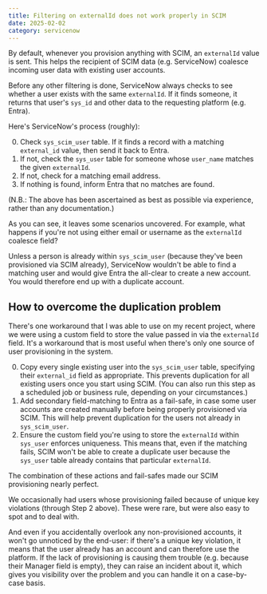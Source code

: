 ```yaml
---
title: Filtering on externalId does not work properly in SCIM
date: 2025-02-02
category: servicenow
---
```


By default, whenever you provision anything with SCIM, an `externalId` value is sent. This helps the recipient of SCIM data (e.g. ServiceNow) coalesce incoming user data with existing user accounts.

Before any other filtering is done, ServiceNow always checks to see whether a user exists with the same `externalId`. If it finds someone, it returns that user's `sys_id` and other data to the requesting platform (e.g. Entra).

Here's ServiceNow's process (roughly):

0. Check `sys_scim_user` table. If it finds a record with a matching `external_id` value, then send it back to Entra.
1. If not, check the `sys_user` table for someone whose `user_name` matches the given `externalId`.
2. If not, check for a matching email address.
3. If nothing is found, inform Entra that no matches are found.

(N.B.: The above has been ascertained as best as possible via experience, rather than any documentation.)

As you can see, it leaves some scenarios uncovered. For example, what happens if you're not using either email or username as the `externalId` coalesce field?

Unless a person is already within `sys_scim_user` (because they've been provisioned via SCIM already), ServiceNow wouldn't be able to find a matching user and would give Entra the all-clear to create a new account. You would therefore end up with a duplicate account.

## How to overcome the duplication problem

There's one workaround that I was able to use on my recent project, where we were using a custom field to store the value passed in via the `externalId` field. It's a workaround that is most useful when there's only one source of user provisioning in the system.

0. Copy every single existing user into the `sys_scim_user` table, specifying their `external_id` field as appropriate. This prevents duplication for all existing users once you start using SCIM. (You can also run this step as a scheduled job or business rule, depending on your circumstances.)
1. Add secondary field-matching to Entra as a fail-safe, in case some user accounts are created manually before being properly provisioned via SCIM. This will help prevent duplication for the users not already in `sys_scim_user`.
2. Ensure the custom field you're using to store the `externalId` within `sys_user` enforces uniqueness. This means that, even if the matching fails, SCIM won't be able to create a duplicate user because the `sys_user` table already contains that particular `externalId`.

The combination of these actions and fail-safes made our SCIM provisioning nearly perfect.

We occasionally had users whose provisioning failed because of unique key violations (through Step 2 above). These were rare, but were also easy to spot and to deal with.

And even if you accidentally overlook any non-provisioned accounts, it won't go unnoticed by the end-user: if there's a unique key violation, it means that the user already has an account and can therefore use the platform. If the lack of provisioning is causing them trouble (e.g. because their Manager field is empty), they can raise an incident about it, which gives you visibility over the problem and you can handle it on a case-by-case basis.

